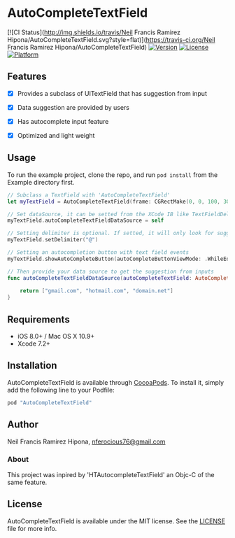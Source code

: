 # AutoCompleteTextField

[![CI Status](http://img.shields.io/travis/Neil Francis Ramirez Hipona/AutoCompleteTextField.svg?style=flat)](https://travis-ci.org/Neil Francis Ramirez Hipona/AutoCompleteTextField)
[![Version](https://img.shields.io/cocoapods/v/AutoCompleteTextField.svg?style=flat)](http://cocoapods.org/pods/AutoCompleteTextField)
[![License](https://img.shields.io/cocoapods/l/AutoCompleteTextField.svg?style=flat)](http://cocoapods.org/pods/AutoCompleteTextField)
[![Platform](https://img.shields.io/cocoapods/p/AutoCompleteTextField.svg?style=flat)](http://cocoapods.org/pods/AutoCompleteTextField)

## Features
- [x] Provides a subclass of UITextField that has suggestion from input
- [x] Data suggestion are provided by users
- [x] Has autocomplete input feature
- [x] Optimized and light weight


## Usage

To run the example project, clone the repo, and run `pod install` from the Example directory first.

```Swift
// Subclass a TextField with 'AutoCompleteTextField'
let myTextField = AutoCompleteTextField(frame: CGRectMake(0, 0, 100, 30))

// Set dataSource, it can be setted from the XCode IB like TextFieldDelegate
myTextField.autoCompleteTextFieldDataSource = self

// Setting delimiter is optional. If setted, it will only look for suggestion if delimiter is found
myTextField.setDelimiter("@")

// Setting an autocompletion button with text field events
myTextField.showAutoCompleteButton(autoCompleteButtonViewMode: .WhileEditing)

// Then provide your data source to get the suggestion from inputs
func autoCompleteTextFieldDataSource(autoCompleteTextField: AutoCompleteTextField) -> [String] {
        
    return ["gmail.com", "hotmail.com", "domain.net"]
}

```

## Requirements
- iOS 8.0+ / Mac OS X 10.9+
- Xcode 7.2+

## Installation

AutoCompleteTextField is available through [CocoaPods](http://cocoapods.org). To install
it, simply add the following line to your Podfile:

```ruby
pod "AutoCompleteTextField"
```

## Author

Neil Francis Ramirez Hipona, nferocious76@gmail.com

### About

This project was inpired by 'HTAutocompleteTextField' an Objc-C of the same feature.

## License

AutoCompleteTextField is available under the MIT license. See the [LICENSE](https://github.com/nferocious76/AutoCompleteTextField/blob/master/LICENSE) file for more info.
